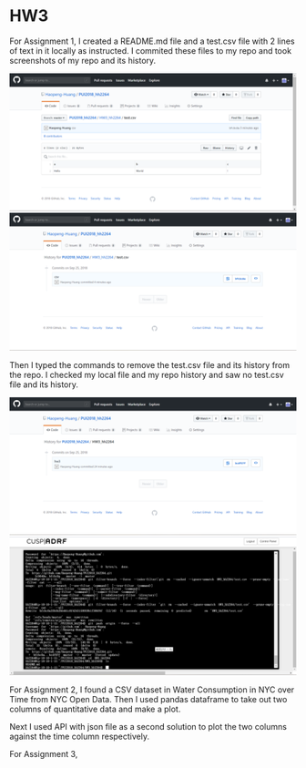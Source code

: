 # HW3

For Assignment 1, I created a README.md file and a test.csv file with 2 lines of text in it locally as instructed. 
I commited these files to my repo and took screenshots of my repo and its history.

![ALt_text](HW3_Screenshot1.png)
![ALt_text](HW3_Screenshot2.png)

Then I typed the commands to remove the test.csv file and its history from the repo. I checked my local file and my repo history and saw no test.csv file and its history. 

![ALt_text](HW3_Screenshot3.png)
![ALt_text](HW3_Screenshot4.png)

For Assignment 2, I found a CSV dataset in Water Consumption in NYC over Time from NYC Open Data. Then I used pandas dataframe to take out two columns of quantitative data and make a plot. 

Next I used API with json file as a second solution to plot the two columns against the time column respectively. 

For Assignment 3, 
